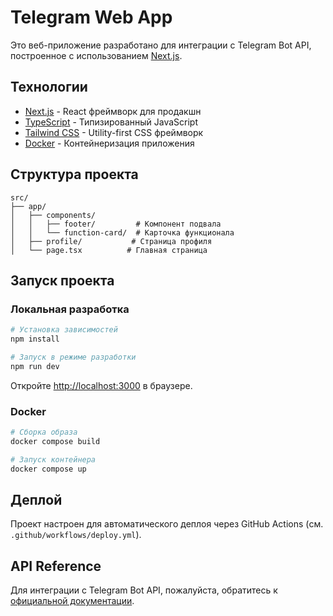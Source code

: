 # Telegram Web App

Это веб-приложение разработано для интеграции с Telegram Bot API, построенное с использованием [Next.js](https://nextjs.org).

## Технологии

- [Next.js](https://nextjs.org) - React фреймворк для продакшн
- [TypeScript](https://www.typescriptlang.org/) - Типизированный JavaScript
- [Tailwind CSS](https://tailwindcss.com/) - Utility-first CSS фреймворк
- [Docker](https://www.docker.com/) - Контейнеризация приложения

## Структура проекта

```
src/
├── app/
│   ├── components/
│   │   ├── footer/         # Компонент подвала
│   │   └── function-card/  # Карточка функционала
│   ├── profile/           # Страница профиля
│   └── page.tsx          # Главная страница
```

## Запуск проекта

### Локальная разработка

```bash
# Установка зависимостей
npm install

# Запуск в режиме разработки
npm run dev
```

Откройте [http://localhost:3000](http://localhost:3000) в браузере.

### Docker

```bash
# Сборка образа
docker compose build

# Запуск контейнера
docker compose up
```

## Деплой

Проект настроен для автоматического деплоя через GitHub Actions (см. `.github/workflows/deploy.yml`).

## API Reference

Для интеграции с Telegram Bot API, пожалуйста, обратитесь к [официальной документации](https://core.telegram.org/bots/webapps).
